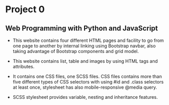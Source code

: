 # Project 0

## Web Programming with Python and JavaScript


* This website contains four different HTML pages and facility to go from one page to another by internal linking using Bootstrap navbar, also taking advantage of Bootstrap components and grid model.

* This website contains list, table and images by using HTML tags and attributes.

* It contains one CSS files, one SCSS files. CSS files contains more than five different types of CSS selectors with using #id and .class selectors at least once, stylesheet has also mobile-responsive @media query.

* SCSS stylesheet provides variable, nesting and inheritance features.

